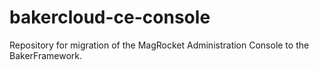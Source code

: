 bakercloud-ce-console
=====================

Repository for migration of the MagRocket Administration Console to the BakerFramework.
